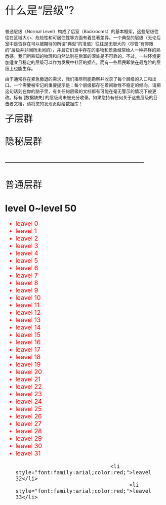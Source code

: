 <!DOCTYPE html>
<html lang="zh-CN">

<head>
  <meta charset="utf-8">
  <meta name="viewport" content="width=device-width, initial-scale=1" />
  <title>The backrooms SX分网站</title>
  <style>
    body {
      margin: 0;
    }
  </style>
</head>

<body>
  <font style="font-size:35px">
    <p>什么是“层级”?</p>
  </font>
  <p>普通层级（Normal
    Level）构成了后室（Backrooms）的基本框架，这些层级往往在区域大小、危险性和可居住性等方面有着显著差异。一个典型的层级（无论后室中是否存在可以被期待的所谓“典型”的准值）往往是无限大的（尽管“有界限的”层级并非闻所未闻的），并且它们当中存在的事物和景象经常给人一种异样的熟悉感。我们所熟知的物理和自然法则在后室的深处是不可靠的。不过，一些环境更加适宜且稳定的层级可以作为发展中社区的据点，而有一些居民即使在最危险的层级上也能生存。
  </p>
<p> 由于通常存在紧急撤退的需求，我们竭尽所能勘察并收录了每个层级的入口和出口。一个需要被牢记的重要提示是：每个层级都存在着间歇性不稳定的倾向。请把这句话刻在你的脑子里，有关任何层级的文档都有可能在毫无警示的情况下被更改。标有
    [数据缺失] 的层级尚未被充分收录。如果您持有任何关于这些层级的目击者文档，请将您的发现贡献给数据库！
  </p>
  <font style="font-size:30px"
   <p>子层群</p>
    <p>隐秘层群</p>
    <p>———————————————</p>
    <p>普通层群</p>
    <h1>level 0~level 50
 </font>
  </h1>
  <p>

  </p>
  <p>

  </p>
  <p>

  </p>
  <font style="font-size:20px">
    <ul>
      <li style="font:family:arial;color:red;">leavel 0</li>
    <li style="font:family:arial;color:red;">leavel 1</li>
           <li style="font:family:arial;color:red;">leavel 2</li>
                 <li style="font:family:arial;color:red;">leavel 3</li>
                       <li style="font:family:arial;color:red;">leavel 4</li>
      <li style="font:family:arial;color:red;">leavel 5</li>
            <li style="font:family:arial;color:red;">leavel 6</li>
                  <li style="font:family:arial;color:red;">leavel 7</li>
                        <li style="font:family:arial;color:red;">leavel 8</li>
                              <li style="font:family:arial;color:red;">leavel 9</li>
                                    <li style="font:family:arial;color:red;">leavel 10</li>
                                          <li style="font:family:arial;color:red;">leavel 11</li>
                                                <li style="font:family:arial;color:red;">leavel 12</li>
                                                      <li style="font:family:arial;color:red;">leavel 13</li>
 <li style="font:family:arial;color:red;">leavel 14</li>
                                                                  <li style="font:family:arial;color:red;">leavel 15</li>
      <li style="font:family:arial;color:red;">leavel 16</li>
            <li style="font:family:arial;color:red;">leavel 17</li>
                  <li style="font:family:arial;color:red;">leavel 18</li>
                        <li style="font:family:arial;color:red;">leavel 19</li>
                              <li style="font:family:arial;color:red;">leavel 20</li>
                                    <li style="font:family:arial;color:red;">leavel 21</li>
                                          <li style="font:family:arial;color:red;">leavel 22</li>
                                                <li style="font:family:arial;color:red;">leavel 23</li>
                                                      <li style="font:family:arial;color:red;">leavel 24</li>
                                                            <li style="font:family:arial;color:red;">leavel 25</li>
                                                                  <li style="font:family:arial;color:red;">leavel 26</li>
                                                                        <li style="font:family:arial;color:red;">leavel 27</li>
      <li style="font:family:arial;color:red;">leavel 28</li>
            <li style="font:family:arial;color:red;">leavel 29</li>
                  <li style="font:family:arial;color:red;">leavel 30</li>
                        <li style="font:family:arial;color:red;">leavel 31</li>
                        
                                  <li style="font:family:arial;color:red;">leavel 32</li>
                                        <li style="font:family:arial;color:red;">leavel 33</li>

</body>

</html>
